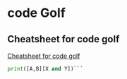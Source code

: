 # code Golf

## Cheatsheet for code golf

[Cheatsheet for code golf](https://www.codingame.com/blog/code-golf-python/?utm_source=codingame&utm_medium=details-page&utm_campaign=cg-blog&utm_content=chuck-norris-golf)

```python
print([A,B][X and Y])```
